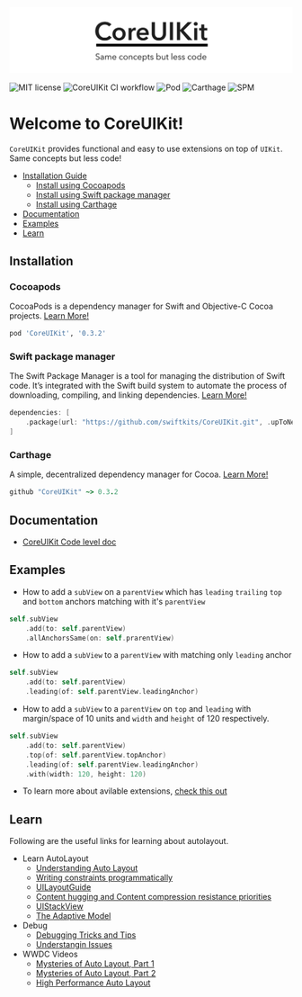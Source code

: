 ![CoreUIKit banner image](./assets/CoreUIKit-banner.png)

![MIT license](https://img.shields.io/github/license/swiftkits/CoreUIKit)
![CoreUIKit CI workflow](https://github.com/swiftkits/CoreUIKit/actions/workflows/build.yml/badge.svg)
![Pod](https://img.shields.io/badge/Cocoapod-Compatible-green)
![Carthage](https://img.shields.io/badge/Carthage-Compatible-green)
![SPM](https://img.shields.io/badge/SPM-Compatible-green)

# Welcome to CoreUIKit!
`CoreUIKit` provides functional and easy to use extensions on top of `UIKit`. Same concepts but less code!

- [Installation Guide](#installation)
    - [Install using Cocoapods](#cocoapods)
    - [Install using Swift package manager](#swift-package-manager)
    - [Install using Carthage](#carthage)
- [Documentation](#documentation)
- [Examples](#examples)
- [Learn](#learn)

## Installation

### Cocoapods
CocoaPods is a dependency manager for Swift and Objective-C Cocoa projects. [Learn More!](https://cocoapods.org/)
```ruby
pod 'CoreUIKit', '0.3.2'
```

### Swift package manager
The Swift Package Manager is a tool for managing the distribution of Swift code. It’s integrated with the Swift build system to automate the process of downloading, compiling, and linking dependencies. [Learn More!](https://swift.org/package-manager/)
```swift
dependencies: [
    .package(url: "https://github.com/swiftkits/CoreUIKit.git", .upToNextMajor(from: "0.3.2"))
]
```

### Carthage
A simple, decentralized dependency manager for Cocoa. [Learn More!](https://github.com/Carthage/Carthage)
```ruby
github "CoreUIKit" ~> 0.3.2
```

## Documentation
- [CoreUIKit Code level doc](https://swiftkits.github.io/CoreUIKit/documentation/coreuikit/)

## Examples
- How to add a `subView` on a `parentView` which has `leading` `trailing` `top` and `bottom` anchors matching with it's `parentView`
```swift
self.subView
    .add(to: self.parentView)
    .allAnchorsSame(on: self.prarentView)
```

- How to add a `subView` to a `parentView` with matching only `leading` anchor
```swift
self.subView
    .add(to: self.parentView)
    .leading(of: self.parentView.leadingAnchor)
```

- How to add a `subView` to a `parentView` on `top` and `leading` with margin/space of 10 units and `width` and `height` of 120 respectively.
```swift
self.subView
    .add(to: self.parentView)
    .top(of: self.parentView.topAnchor)
    .leading(of: self.parentView.leadingAnchor)
    .with(width: 120, height: 120)
```

- To learn more about avilable extensions, [check this out](https://0vertex.github.io/CoreUIKit/Extensions/UIView.html)

## Learn
Following are the useful links for learning about autolayout.
- Learn AutoLayout
    - [Understanding Auto Layout](https://developer.apple.com/library/archive/documentation/UserExperience/Conceptual/AutolayoutPG/index.html)
    - [Writing constraints programmatically](https://www.avanderlee.com/swift/auto-layout-programmatically/)
    - [UILayoutGuide](https://developer.apple.com/documentation/uikit/uilayoutguide)
    - [Content hugging and Content compression resistance priorities](https://abhimuralidharan.medium.com/ios-content-hugging-and-content-compression-resistance-priorities-476fb5828ef)
    - [UIStackView](https://developer.apple.com/documentation/uikit/view_layout/)
    - [The Adaptive Model](https://developer.apple.com/library/archive/featuredarticles/ViewControllerPGforiPhoneOS/TheAdaptiveModel.html)
- Debug
    - [Debugging Tricks and Tips](https://developer.apple.com/library/archive/documentation/UserExperience/Conceptual/AutolayoutPG/DebuggingTricksandTips.html)
    - [Understangin Issues](https://www.rightpoint.com/rplabs/2019/06/wtf-auto-layout-for-ios-in-swift/)
- WWDC Videos
    - [Mysteries of Auto Layout, Part 1](https://developer.apple.com/videos/play/wwdc2015/218)
    - [Mysteries of Auto Layout, Part 2](https://developer.apple.com/videos/play/wwdc2015/219)
    - [High Performance Auto Layout](https://developer.apple.com/videos/play/wwdc2018/220/)
